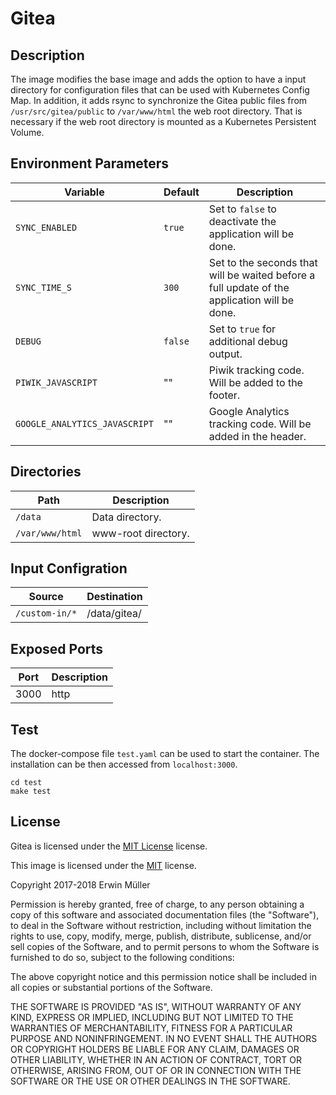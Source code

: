 # Gitea

## Description

The image modifies the base image and adds the option to have a input directory for configuration files that can be used with Kubernetes Config Map. In addition, it adds rsync to synchronize the Gitea public files from `/usr/src/gitea/public` to `/var/www/html` the web root directory. That is necessary if the web root directory is mounted as a Kubernetes Persistent Volume.

## Environment Parameters

| Variable | Default | Description |
| ------------- | ------------- | ----- |
| `SYNC_ENABLED`  | `true` | Set to `false` to deactivate the application will be done. |
| `SYNC_TIME_S`  | `300` | Set to the seconds that will be waited before a full update of the application will be done. |
| `DEBUG`  | `false`  | Set to `true` for additional debug output. |
| `PIWIK_JAVASCRIPT`  | "" | Piwik tracking code. Will be added to the footer. |
| `GOOGLE_ANALYTICS_JAVASCRIPT`  | "" | Google Analytics tracking code. Will be added in the header. |

## Directories

| Path | Description |
| ------------- | ----- |
| `/data`  | Data directory. |
| `/var/www/html`  | www-root directory. |

## Input Configration

| Source | Destination |
| ------------- | ------------- |
| `/custom-in/*` | /data/gitea/ |

## Exposed Ports

| Port | Description |
| ------------- | ----- |
| 3000  | http |

## Test

The docker-compose file `test.yaml` can be used to start the container. The installation can be then accessed from `localhost:3000`.

```
cd test
make test
```

## License

Gitea is licensed under the [MIT License](https://github.com/go-gitea/gitea/blob/master/LICENSE) license.

This image is licensed under the [MIT](https://opensource.org/licenses/MIT) license.

Copyright 2017-2018 Erwin Müller

Permission is hereby granted, free of charge, to any person obtaining a copy of this software and associated documentation files (the "Software"), to deal in the Software without restriction, including without limitation the rights to use, copy, modify, merge, publish, distribute, sublicense, and/or sell copies of the Software, and to permit persons to whom the Software is furnished to do so, subject to the following conditions:

The above copyright notice and this permission notice shall be included in all copies or substantial portions of the Software.

THE SOFTWARE IS PROVIDED "AS IS", WITHOUT WARRANTY OF ANY KIND, EXPRESS OR IMPLIED, INCLUDING BUT NOT LIMITED TO THE WARRANTIES OF MERCHANTABILITY, FITNESS FOR A PARTICULAR PURPOSE AND NONINFRINGEMENT. IN NO EVENT SHALL THE AUTHORS OR COPYRIGHT HOLDERS BE LIABLE FOR ANY CLAIM, DAMAGES OR OTHER LIABILITY, WHETHER IN AN ACTION OF CONTRACT, TORT OR OTHERWISE, ARISING FROM, OUT OF OR IN CONNECTION WITH THE SOFTWARE OR THE USE OR OTHER DEALINGS IN THE SOFTWARE.
